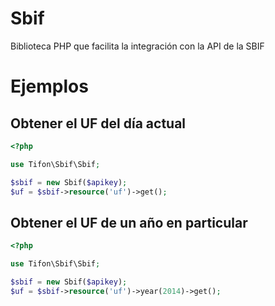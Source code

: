 Sbif
====

Biblioteca PHP que facilita la integración con la API de la SBIF

# Ejemplos

## Obtener el UF del día actual
```php
<?php

use Tifon\Sbif\Sbif;

$sbif = new Sbif($apikey);
$uf = $sbif->resource('uf')->get();

```
## Obtener el UF de un año en particular
```php
<?php

use Tifon\Sbif\Sbif;

$sbif = new Sbif($apikey);
$uf = $sbif->resource('uf')->year(2014)->get();

```
